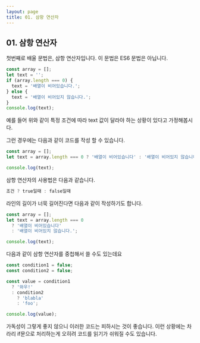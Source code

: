 ```yaml
---
layout: page
title: 01. 삼항 연산자
---
```


## 01. 삼항 연산자

첫번째로 배울 문법은, 삼항 연산자입니다. 이 문법은 ES6 문법은 아닙니다.

```javascript
const array = [];
let text = '';
if (array.length === 0) {
  text = '배열이 비어있습니다.';
} else {
  text = '배열이 비어있지 않습니다.';
}
console.log(text);
```

예를 들어 위와 같이 특정 조건에 따라 text 값이 달라야 하는 상황이 있다고 가정해봅시다.

그런 경우에는 다음과 같이 코드를 작성 할 수 있습니다.

```javascript
const array = [];
let text = array.length === 0 ? '배열이 비어있습니다' : '배열이 비어있지 않습니다.';

console.log(text);
```

삼항 연산자의 사용법은 다음과 같습니다.

```javascript
조건 ? true일때 : false일때
```

라인의 길이가 너묵 길어진다면 다음과 같이 작성하기도 합니다.

```javascript
const array = [];
let text = array.length === 0 
  ? '배열이 비어있습니다' 
  : '배열이 비어있지 않습니다.';

console.log(text);
```

다음과 같이 삼항 연산자를 중첩해서 쓸 수도 있는데요

```javascript
const condition1 = false;
const condition2 = false;

const value = condition1 
  ? '와우!' 
  : condition2 
    ? 'blabla' 
    : 'foo';

console.log(value);
```

가독성이 그렇게 좋지 않으니 이러한 코드는 피하시는 것이 좋습니다. 이런 상황에는 차라리 if문으로 처리하는게 오히려 코드를 읽기가 쉬워질 수도 있습니다.
